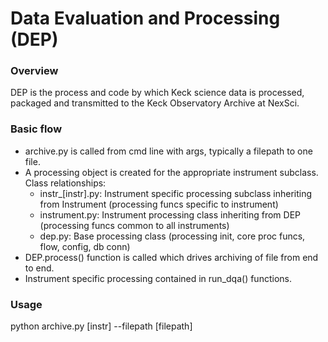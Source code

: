 Data Evaluation and Processing (DEP)
====================================

### Overview ###
DEP is the process and code by which Keck science data is processed, packaged and transmitted to the Keck Observatory Archive at NexSci.

### Basic flow ###
- archive.py is called from cmd line with args, typically a filepath to one file.
- A processing object is created for the appropriate instrument subclass.  Class relationships:
    - instr_[instr].py: Instrument specific processing subclass inheriting from Instrument (processing funcs specific to instrument)
    - instrument.py: Instrument processing class inheriting from DEP (processing funcs common to all instruments)
    - dep.py: Base processing class (processing init, core proc funcs, flow, config, db conn)
- DEP.process() function is called which drives archiving of file from end to end.  
- Instrument specific processing contained in run_dqa() functions.


### Usage ###

python archive.py [instr] --filepath [filepath]
